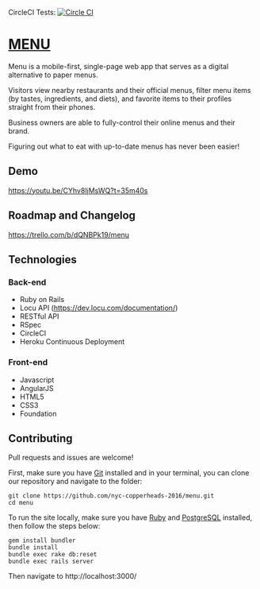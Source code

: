 CircleCI Tests: [![Circle CI](https://circleci.com/gh/nyc-copperheads-2016/menu.svg?style=svg)](https://circleci.com/gh/nyc-copperheads-2016/menu)

# [MENU](http://menu-inc.herokuapp.com/)

Menu is a mobile-first, single-page web app that serves as a digital alternative to paper menus.

Visitors view nearby restaurants and their official menus, filter menu items (by tastes, ingredients, and diets), and favorite items to their profiles straight from their phones.

Business owners are able to fully-control their online menus and their brand.

Figuring out what to eat with up-to-date menus has never been easier!

## Demo
https://youtu.be/CYhv8IjMsWQ?t=35m40s

## Roadmap and Changelog
https://trello.com/b/dQNBPk19/menu

## Technologies

### Back-end
- Ruby on Rails
- Locu API (https://dev.locu.com/documentation/)
- RESTful API
- RSpec
- CircleCI
- Heroku Continuous Deployment

### Front-end
- Javascript
- AngularJS
- HTML5
- CSS3
- Foundation

## Contributing

Pull requests and issues are welcome!

First, make sure you have [Git](https://git-scm.com/) installed and in your terminal, you can clone our repository and navigate to the folder:
```
git clone https://github.com/nyc-copperheads-2016/menu.git
cd menu
```

To run the site locally, make sure you have [Ruby](https://www.ruby-lang.org/en/) and [PostgreSQL](http://www.postgresql.org/) installed, then follow the steps below:
```
gem install bundler
bundle install
bundle exec rake db:reset
bundle exec rails server
```

Then navigate to http://localhost:3000/
